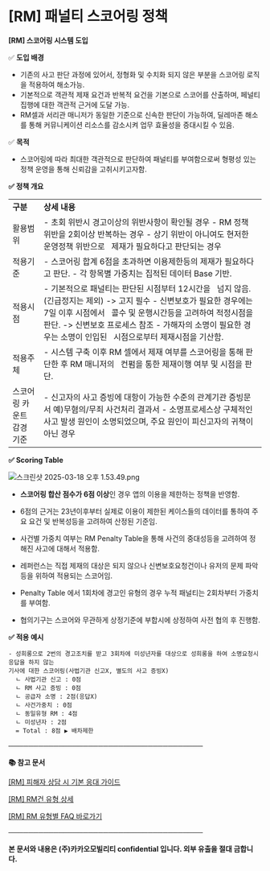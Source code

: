 # [RM] 패널티 스코어링 정책

**[RM] 스코어링 시스템 도입**

✅ **도입 배경**

* 기존의 사고 판단 과정에 있어서, 정형화 및 수치화 되지 않은 부분을 스코어링 로직을 적용하여 해소가능.
* 기본적으로 객관적 제재 요건과 반복적 요건을 기본으로 스코어를 산출하며, 페널티 집행에 대한 객관적 근거에 도달 가능.
* RM셀과 서리관 매니저가 동일한 기준으로 신속한 판단이 가능하여, 딜레마존 해소를 통해 커뮤니케이션 리소스를 감소시켜 업무 효율성을 증대시킬 수 있음.

✅ **목적**

* 스코어링에 따라 최대한 객관적으로 판단하여 패널티를 부여함으로써 형평성 있는 정책 운영을 통해 신뢰감을 고취시키고자함.

**✅ 정책 개요**

|  |  |
| --- | --- |
| **구분** | **상세 내용** |
| 활용범위 | - 초회 위반시 경고이상의 위반사항이 확인될 경우  - RM 정책 위반을 2회이상 반복하는 경우  - 상기 위반이 아니여도 현저한 운영정책 위반으로    제재가 필요하다고 판단되는 경우 |
| 적용기준 | - 스코어링 합계 6점을 초과하면 이용제한등의 제재가 필요하다고 판단.  - 각 항목별 가중치는 집적된 데이터 Base 기반. |
| 적용시점 | - 기본적으로 패널티는 판단된 시점부터 12시간을    넘지 않음.(긴급정지는 제외) -> 고지 필수  - 신변보호가 필요한 경우에는 7일 이후 시점에서    콜수 및 운행시간등을 고려하여 적정시점을 판단. -> 신변보호 프로세스 참조  - 가해자의 소명이 필요한 경우는 소명이 인입된    시점으로부터 제재시점을 기산함. |
| 적용주체 | - 시스템 구축 이후 RM 셀에서 제재 여부를 스코어링을 통해 판단한 후 RM 매니저의    컨펌을 통한 제재이행 여부 및 시점을 판단. |
| 스코어링 카운트 감경 기준 | - 신고자의 사고 증빙에 대항이 가능한 수준의 관계기관 증빙문서 예)무혐의/무죄 사건처리 결과서  - 소명프로세스상 구체적인 사고 발생 원인이 소명되었으며, 주요 원인이 피신고자의 귀책이 아닌 경우 |

**✅ Scoring Table**

![](https://kakaomobilitysupport.zendesk.com/hc/article_attachments/48009378717721 "스크린샷 2025-03-18 오후 1.53.49.png")

- **스코어링 합산 점수가 6점 이상**인 경우 앱의 이용을 제한하는 정책을 반영함.

- 6점의 근거는 23년이후부터 실제로 이용이 제한된 케이스들의 데이터를 통하여 주요 요건 및 반복성등을 고려하여 산정된 기준임.

- 사건별 가중치 여부는 RM Penalty Table을 통해 사건의 중대성등을 고려하여 정해진 사고에 대해서 적용함.

- 레퍼런스는 직접 제재의 대상은 되지 않으나 신변보호요청건이나 유저의 문제 파악등을 위하여 적용되는 스코어임.

- Penalty Table 에서 1회차에 경고인 유형의 경우 누적 패널티는 2회차부터 가중치를 부여함.

- 협의기구는 스코어와 무관하게 상정기준에 부합시에 상정하여 사전 협의 후 진행함.

**✅ 적용 예시**

```
- 성희롱으로 2번의 경고조치를 받고 3회차에 미성년자를 대상으로 성희롱을 하여 소명요청시 응답을 하지 않는 
기사에 대한 스코어링(사법기관 신고X, 별도의 사고 증빙X)
  ㄴ 사법기관 신고 : 0점
  ㄴ RM 사고 증빙 : 0점
  ㄴ 공급자 소명 : 2점(응답X)
  ㄴ 사건가중치 : 0점
  ㄴ 동일유형 RM : 4점
  ㄴ 미성년자 : 2점
  = Total : 8점 ▶︎ 배차제한
```

**───────────────────────────────────────**

**📚 참고 문서**

[[RM] 피해자 상담 시 기본 응대 가이드](https://kakaomobilitysupport.zendesk.com/hc/ko/articles/39913421703833)

[[RM] RM건 유형 상세](https://kakaomobilitysupport.zendesk.com/hc/ko/articles/40002148279065)

[[RM] RM 유형별 FAQ 바로가기](https://kakaomobilitysupport.zendesk.com/hc/ko/categories/39898251758745--RM-RM-%EC%9C%A0%ED%98%95%EB%B3%84-FAQ)

**───────────────────────────────────────**

**본 문서와 내용은 (주)카카오모빌리티 confidential 입니다. 외부 유출을 절대 금합니다.**